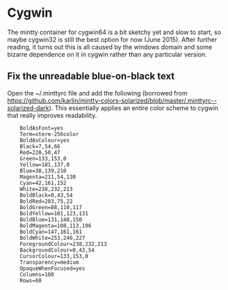 # Cygwin
The mintty container for cygwin64 is a bit sketchy yet and slow to start, so maybe cygwin32 is still the best option for now (June 2015). After further reading, it turns out this is all caused by the windows domain and some bizarre dependence on it in cygwin rather than any particular version.

## Fix the unreadable blue-on-black text
Open the ~/.minttyrc file and add the following (borrowed from https://github.com/karlin/mintty-colors-solarized/blob/master/.minttyrc--solarized-dark).
This essentially applies an entire color scheme to cygwin that really improves readability.

		BoldAsFont=yes
		Term=xterm-256color
		BoldAsColour=yes
		Black=7,54,66
		Red=220,50,47
		Green=133,153,0
		Yellow=181,137,0
		Blue=38,139,210
		Magenta=211,54,130
		Cyan=42,161,152
		White=238,232,213
		BoldBlack=0,43,54
		BoldRed=203,75,22
		BoldGreen=88,110,117
		BoldYellow=101,123,131
		BoldBlue=131,148,150
		BoldMagenta=108,113,196
		BoldCyan=147,161,161
		BoldWhite=253,246,227
		ForegroundColour=238,232,213
		BackgroundColour=0,43,54
		CursorColour=133,153,0
		Transparency=medium
		OpaqueWhenFocused=yes
		Columns=100
		Rows=60

